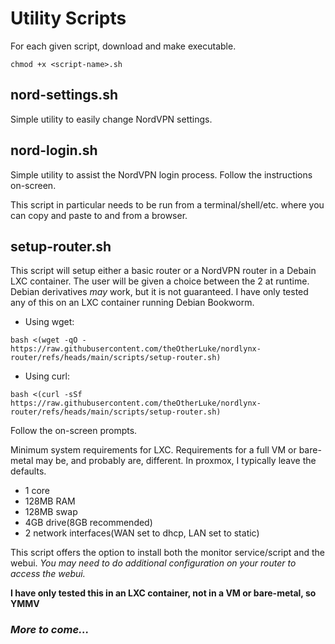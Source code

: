 # Utility Scripts
For each given script, download and make executable.
```
chmod +x <script-name>.sh
```
## nord-settings.sh
Simple utility to easily change NordVPN settings.

## nord-login.sh
Simple utility to assist the NordVPN login process.
Follow the instructions on-screen.

This script in particular needs to be run from a terminal/shell/etc. where you can copy and paste to and from a browser.

## setup-router.sh
This script will setup either a basic router or a NordVPN router in a Debain LXC container. The user will be given a choice between the 2 at runtime. Debian derivatives *may* work, but it is not guaranteed. I have only tested any of this on an LXC container running Debian Bookworm.
- Using wget:
```
bash <(wget -qO - https://raw.githubusercontent.com/theOtherLuke/nordlynx-router/refs/heads/main/scripts/setup-router.sh)
```
- Using curl:
```
bash <(curl -sSf https://raw.githubusercontent.com/theOtherLuke/nordlynx-router/refs/heads/main/scripts/setup-router.sh)
```

Follow the on-screen prompts.

Minimum system requirements for LXC. Requirements for a full VM or bare-metal may be, and probably are, different. In proxmox, I typically leave the defaults.
- 1 core
- 128MB RAM
- 128MB swap
- 4GB drive(8GB recommended)
- 2 network interfaces(WAN set to dhcp, LAN set to static)

This script offers the option to install both the monitor service/script and the webui. *You may need to do additional configuration on your router to access the webui.*

**I have only tested this in an LXC container, not in a VM or bare-metal, so YMMV**

### *More to come...*
